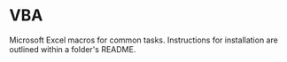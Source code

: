 # VBA

Microsoft Excel macros for common tasks. Instructions for installation are outlined within a folder's README.

